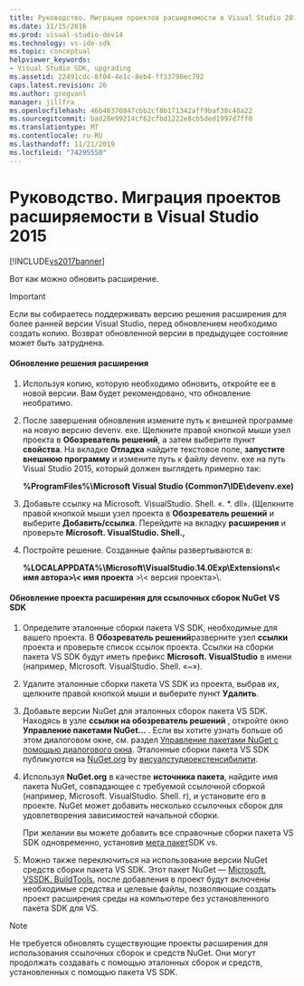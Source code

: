 ```yaml
---
title: Руководство. Миграция проектов расширяемости в Visual Studio 2015 | Документация Майкрософт
ms.date: 11/15/2016
ms.prod: visual-studio-dev14
ms.technology: vs-ide-sdk
ms.topic: conceptual
helpviewer_keywords:
- Visual Studio SDK, upgrading
ms.assetid: 22491cdc-8f04-4e1c-8eb4-ff33798ec792
caps.latest.revision: 26
ms.author: gregvanl
manager: jillfra
ms.openlocfilehash: 46b48370847cbb2cf8b171342aff9baf38c40a22
ms.sourcegitcommit: bad28e99214cf62cfbd1222e8cb5ded1997d7ff0
ms.translationtype: MT
ms.contentlocale: ru-RU
ms.lasthandoff: 11/21/2019
ms.locfileid: "74295550"
---
```

# <a name="how-to-migrate-extensibility-projects-to-visual-studio-2015"></a>Руководство. Миграция проектов расширяемости в Visual Studio 2015
[!INCLUDE[vs2017banner](../includes/vs2017banner.md)]

Вот как можно обновить расширение.  
  
> [!IMPORTANT]
> Если вы собираетесь поддерживать версию решения расширения для более ранней версии Visual Studio, перед обновлением необходимо создать копию. Возврат обновленной версии в предыдущее состояние может быть затруднена.  
  
#### <a name="to-upgrade-an-extensibility-solution"></a>Обновление решения расширения  
  
1. Используя копию, которую необходимо обновить, откройте ее в новой версии. Вам будет рекомендовано, что обновление необратимо.  
  
2. После завершения обновления измените путь к внешней программе на новую версию devenv. exe. Щелкните правой кнопкой мыши узел проекта в **Обозреватель решений**, а затем выберите пункт **свойства**. На вкладке **Отладка** найдите текстовое поле, **запустите внешнюю программу** и измените путь к файлу devenv. exe на путь Visual Studio 2015, который должен выглядеть примерно так:  
  
     **%ProgramFiles%\Microsoft Visual Studio (Common7\IDE\devenv.exe)**  
  
3. Добавьте ссылку на Microsoft. VisualStudio. Shell. «. *. dll». (Щелкните правой кнопкой мыши узел проекта в **Обозреватель решений** и выберите **Добавить/ссылка**. Перейдите на вкладку **расширения** и проверьте **Microsoft. VisualStudio. Shell.,**  
  
4. Постройте решение. Созданные файлы развертываются в:  
  
     **%LOCALAPPDATA%\Microsoft\VisualStudio.14.0Exp\Extensions\\< имя автора\>\\< имя проекта** \>\\< версия проекта\>\\.  
  
#### <a name="to-update-an-extensibility-project-to-nuget-vs-sdk-reference-assemblies"></a>Обновление проекта расширения для ссылочных сборок NuGet VS SDK  
  
1. Определите эталонные сборки пакета VS SDK, необходимые для вашего проекта.  В **Обозреватель решений**разверните узел **ссылки** проекта и проверьте список ссылок проекта.  Ссылки на сборки пакета VS SDK будут иметь префикс **Microsoft. VisualStudio** в имени (например, Microsoft. VisualStudio. Shell. «~»).  
  
2. Удалите эталонные сборки пакета VS SDK из проекта, выбрав их, щелкните правой кнопкой мыши и выберите пункт **Удалить**.  
  
3. Добавьте версии NuGet для эталонных сборок пакета VS SDK.  Находясь в узле **ссылки на обозреватель решений** , откройте окно **Управление пакетами NuGet...** .  Если вы хотите узнать больше об этом диалоговом окне, см. раздел [Управление пакетами NuGet с помощью диалогового окна](https://docs.microsoft.com/nuget/consume-packages/install-use-packages-visual-studio). Эталонные сборки пакета VS SDK публикуются на [NuGet.org](https://www.nuget.org/) by [висуалстудиоекстенсибилити](https://www.nuget.org/profiles/VisualStudioExtensibility).  
  
4. Используя **NuGet.org** в качестве **источника пакета**, найдите имя пакета NuGet, совпадающее с требуемой ссылочной сборкой (например, Microsoft. VisualStudio. Shell. г), и установите его в проекте.  NuGet может добавить несколько ссылочных сборок для удовлетворения зависимостей начальной сборки.  
  
     При желании вы можете добавить все справочные сборки пакета VS SDK одновременно, установив [мета пакет](https://www.nuget.org/packages/VSSDK_Reference_Assemblies)SDK vs.  
  
5. Можно также переключиться на использование версии NuGet средств сборки пакета VS SDK. Этот пакет NuGet — [Microsoft. VSSDK. BuildTools.](https://www.nuget.org/packages/Microsoft.VSSDK.BuildTools) после добавления в проект будут включены необходимые средства и целевые файлы, позволяющие создать проект расширения среды на компьютере без установленного пакета SDK для VS.  
  
> [!NOTE]
> Не требуется обновлять существующие проекты расширения для использования ссылочных сборок и средств NuGet.  Они могут продолжать создавать с помощью эталонных сборок и средств, установленных с помощью пакета VS SDK.

